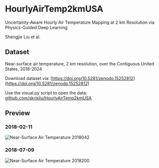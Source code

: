# HourlyAirTemp2kmUSA
Uncertainty-Aware Hourly Air Temperature Mapping at 2 km Resolution via Physics-Guided Deep Learning

Shengjie Liu et al. 

## Dataset
Near-surface air temperature, 2 km resolution, over the Contiguous United States, 2018-2024

Download dataset via: [https://doi.org/10.5281/zenodo.15252812](https://doi.org/10.5281/zenodo.15252812)

Use the visual.py script to open the data: [github.com/skrisliu/HourlyAirTemp2kmUSA](https://github.com/skrisliu/HourlyAirTemp2kmUSA)

## Preview
### 2018-02-11
![Near-Surface Air Temperature 2018042](at2018042b.gif)

### 2018-07-09
![Near-Surface Air Temperature 2018200](at2018200b.gif)
